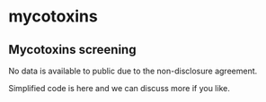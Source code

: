 # mycotoxins

## Mycotoxins screening

No data is available to public due to the non-disclosure agreement.

Simplified code is here and we can discuss more if you like.
